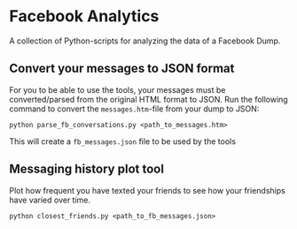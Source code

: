 # Facebook Analytics
A collection of Python-scripts for analyzing the data of a Facebook Dump. 

## Convert your messages to JSON format
For you to be able to use the tools, your messages must be converted/parsed from the original HTML format to JSON. Run the following command to convert the `messages.htm`-file from your dump to JSON:

```
python parse_fb_conversations.py <path_to_messages.htm>
```

This will create a `fb_messages.json` file to be used by the tools

## Messaging history plot tool
Plot how frequent you have texted your friends to see how your friendships have varied over time.

```
python closest_friends.py <path_to_fb_messages.json>
```
